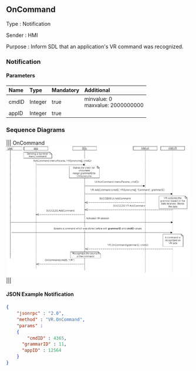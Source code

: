 ## OnCommand

Type
: Notification

Sender
: HMI

Purpose
: Inform SDL that an application's VR command was recognized.

### Notification

#### Parameters

|Name|Type|Mandatory|Additional|
|:---|:---|:--------|:---------|
|cmdID|Integer|true|minvalue: 0<br>maxvalue: 2000000000|
|appID|Integer|true||

### Sequence Diagrams
|||
OnCommand
![OnCommand](./assets/OnCommand.png)
|||

#### JSON Example Notification
```json
{
	"jsonrpc" : "2.0",
	"method" : "VR.OnCommand",
	"params" :
	{
		"cmdID" : 4365,
      "grammarID" : 11,
      "appID" : 12564
	}
}
```

